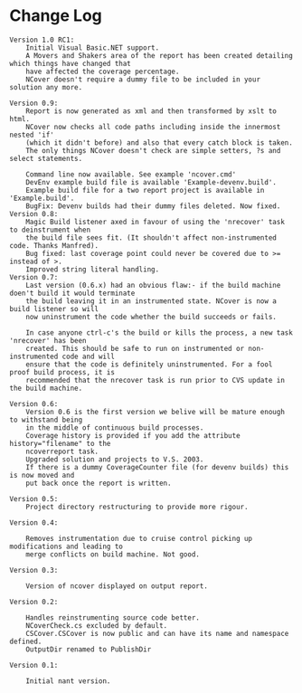 # Change Log

	Version 1.0 RC1:
		Initial Visual Basic.NET support.
		A Movers and Shakers area of the report has been created detailing which things have changed that
		have affected the coverage percentage.
		NCover doesn't require a dummy file to be included in your solution any more.

	Version 0.9:
		Report is now generated as xml and then transformed by xslt to html.
		NCover now checks all code paths including inside the innermost nested 'if'
		(which it didn't before) and also that every catch block is taken.
		The only things NCover doesn't check are simple setters, ?s and select statements.

		Command line now available. See example 'ncover.cmd'
		DevEnv example build file is available 'Example-devenv.build'.
		Example build file for a two report project is available in 'Example.build'.
		BugFix: Devenv builds had their dummy files deleted. Now fixed.
	Version 0.8:
		Magic Build listener axed in favour of using the 'nrecover' task to deinstrument when
		the build file sees fit. (It shouldn't affect non-instrumented code. Thanks Manfred).
		Bug fixed: last coverage point could never be covered due to >= instead of >.
		Improved string literal handling.
	Version 0.7:
		Last version (0.6.x) had an obvious flaw:- if the build machine doen't build it would terminate
		the build leaving it in an instrumented state. NCover is now a build listener so will
		now uninstrument the code whether the build succeeds or fails.

		In case anyone ctrl-c's the build or kills the process, a new task 'nrecover' has been
		created. This should be safe to run on instrumented or non-instrumented code and will
		ensure that the code is definitely uninstrumented. For a fool proof build process, it is
		recommended that the nrecover task is run prior to CVS update in the build machine.

	Version 0.6:
		Version 0.6 is the first version we belive will be mature enough to withstand being 
		in the middle of continuous build processes. 
		Coverage history is provided if you add the attribute history="filename" to the 
		ncoverreport task.
		Upgraded solution and projects to V.S. 2003.
		If there is a dummy CoverageCounter file (for devenv builds) this is now moved and 
		put back once the report is written.

	Version 0.5:
		Project directory restructuring to provide more rigour.

	Version 0.4: 

		Removes instrumentation due to cruise control picking up modifications and leading to 
		merge conflicts on build machine. Not good.

	Version 0.3:

		Version of ncover displayed on output report.

	Version 0.2:

		Handles reinstrumenting source code better.
		NCoverCheck.cs excluded by default.
		CSCover.CSCover is now public and can have its name and namespace defined.
		OutputDir renamed to PublishDir

	Version 0.1:

		Initial nant version.
